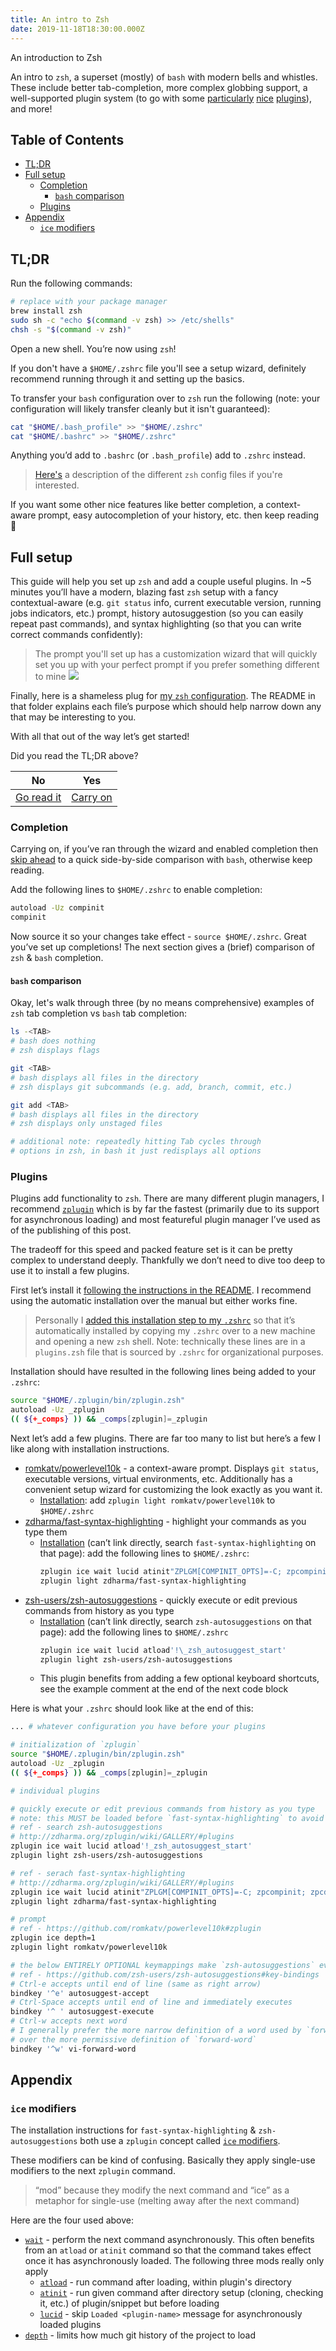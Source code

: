 ```yaml
---
title: An intro to Zsh
date: 2019-11-18T18:30:00.000Z
---
```


An introduction to Zsh

<!-- more -->

An intro to `zsh`, a superset (mostly) of `bash` with modern bells and whistles. These include better tab-completion, more complex globbing support, a well-supported plugin system (to go with some [particularly](https://github.com/zsh-users/zsh-autosuggestions) [nice](https://github.com/zdharma/fast-syntax-highlighting) [plugins](https://github.com/romkatv/powerlevel10k)), and more!

## <a name="top"></a> Table of Contents

- [TL;DR](#tldr)
- [Full setup](#full-setup)
  - [Completion](#completion)
    - [`bash` comparison](#bash-comparison)
  - [Plugins](#plugins)
- [Appendix](#appendix)
  - [`ice` modifiers](#ice-modifiers)

## TL;DR

Run the following commands:

```bash
# replace with your package manager
brew install zsh
sudo sh -c "echo $(command -v zsh) >> /etc/shells"
chsh -s "$(command -v zsh)"
```

Open a new shell. You’re now using `zsh`!

If you don't have a `$HOME/.zshrc` file you'll see a setup wizard, definitely recommend running through it and setting up the basics.

To transfer your `bash` configuration over to `zsh` run the following (note: your configuration will likely transfer cleanly but it isn't guaranteed):

```bash
cat "$HOME/.bash_profile" >> "$HOME/.zshrc"
cat "$HOME/.bashrc" >> "$HOME/.zshrc"
```

Anything you’d add to `.bashrc` (or `.bash_profile`) add to `.zshrc` instead.

> [Here's](https://unix.stackexchange.com/a/71258) a description of the different `zsh` config files if you're interested.

If you want some other nice features like better completion, a context-aware prompt, easy autocompletion of your history, etc. then keep reading 🙂

## Full setup

This guide will help you set up `zsh` and add a couple useful plugins. In ~5 minutes you’ll have a modern, blazing fast `zsh` setup with a fancy contextual-aware (e.g. `git status` info, current executable version, running jobs indicators, etc.) prompt, history autosuggestion (so you can easily repeat past commands), and syntax highlighting (so that you can write correct commands confidently):

> The prompt you'll set up has a customization wizard that will quickly set you up with your perfect prompt if you prefer something different to mine
> ![](intro_to_zsh_hero.png)

Finally, here is a shameless plug for [my `zsh` configuration](https://github.com/nathanshelly/.files/tree/master/zsh). The README in that folder explains each file’s purpose which should help narrow down any that may be interesting to you.

With all that out of the way let’s get started!

Did you read the TL;DR above?

| No                  | Yes                     |
| ------------------- | ----------------------- |
| [Go read it](#tldr) | [Carry on](#completion) |

### Completion

Carrying on, if you’ve ran through the wizard and enabled completion then [skip ahead](#bash-comparison) to a quick side-by-side comparison with `bash`, otherwise keep reading.

Add the following lines to `$HOME/.zshrc` to enable completion:

```bash
autoload -Uz compinit
compinit
```

Now source it so your changes take effect - `source $HOME/.zshrc`. Great you’ve set up completions! The next section gives a (brief) comparison of `zsh` & `bash` completion.

#### `bash` comparison

Okay, let's walk through three (by no means comprehensive) examples of `zsh` tab completion vs `bash` tab completion:

```bash
ls -<TAB>
# bash does nothing
# zsh displays flags

git <TAB>
# bash displays all files in the directory
# zsh displays git subcommands (e.g. add, branch, commit, etc.)

git add <TAB>
# bash displays all files in the directory
# zsh displays only unstaged files

# additional note: repeatedly hitting Tab cycles through
# options in zsh, in bash it just redisplays all options
```

### Plugins

Plugins add functionality to `zsh`. There are many different plugin managers, I recommend [`zplugin`](https://github.com/zdharma/zplugin) which is by far the fastest (primarily due to its support for asynchronous loading) and most featureful plugin manager I’ve used as of the publishing of this post.

The tradeoff for this speed and packed feature set is it can be pretty complex to understand deeply. Thankfully we don’t need to dive too deep to use it to install a few plugins.

First let’s install it [following the instructions in the README](https://github.com/zdharma/zplugin#installation). I recommend using the automatic installation over the manual but either works fine.

> Personally I [added this installation step to my `.zshrc`](https://github.com/nathanshelly/.files/blob/a9755a33103422db8d89eedeb77479416947925c/zsh/plugins.zsh#L7-L11) so that it’s automatically installed by copying my `.zshrc` over to a new machine and opening a new `zsh` shell. Note: technically these lines are in a `plugins.zsh` file that is sourced by `.zshrc` for organizational purposes.

Installation should have resulted in the following lines being added to your `.zshrc`:

```bash
source "$HOME/.zplugin/bin/zplugin.zsh"
autoload -Uz _zplugin
(( ${+_comps} )) && _comps[zplugin]=_zplugin
```

Next let’s add a few plugins. There are far too many to list but here’s a few I like along with installation instructions.

- [romkatv/powerlevel10k](https://github.com/romkatv/powerlevel10k) - a context-aware prompt. Displays `git status`, executable versions, virtual environments, etc. Additionally has a convenient setup wizard for customizing the look exactly as you want it.
  - [Installation](https://github.com/romkatv/powerlevel10k#zplugin): add `zplugin light romkatv/powerlevel10k` to `$HOME/.zshrc`
- [zdharma/fast-syntax-highlighting](https://github.com/zdharma/fast-syntax-highlighting) - highlight your commands as you type them
  - [Installation](http://zdharma.org/zplugin/wiki/GALLERY/#plugins) (can’t link directly, search `fast-syntax-highlighting` on that page): add the following lines to `$HOME/.zshrc`:
    ```bash
    zplugin ice wait lucid atinit"ZPLGM[COMPINIT_OPTS]=-C; zpcompinit; zpcdreplay"
    zplugin light zdharma/fast-syntax-highlighting
    ```
- [zsh-users/zsh-autosuggestions](https://github.com/zsh-users/zsh-autosuggestions) - quickly execute or edit previous commands from history as you type
  - [Installation](http://zdharma.org/zplugin/wiki/GALLERY/#plugins) (can’t link directly, search `zsh-autosuggestions` on that page): add the following lines to `$HOME/.zshrc`
    ```bash
    zplugin ice wait lucid atload'!\_zsh_autosuggest_start'
    zplugin light zsh-users/zsh-autosuggestions
    ```
  - This plugin benefits from adding a few optional keyboard shortcuts, see the example comment at the end of the next code block

Here is what your `.zshrc` should look like at the end of this:

```bash
... # whatever configuration you have before your plugins

# initialization of `zplugin`
source "$HOME/.zplugin/bin/zplugin.zsh"
autoload -Uz _zplugin
(( ${+_comps} )) && _comps[zplugin]=_zplugin

# individual plugins

# quickly execute or edit previous commands from history as you type
# note: this MUST be loaded before `fast-syntax-highlighting` to avoid errors
# ref - search zsh-autosuggestions
# http://zdharma.org/zplugin/wiki/GALLERY/#plugins
zplugin ice wait lucid atload'!_zsh_autosuggest_start'
zplugin light zsh-users/zsh-autosuggestions

# ref - serach fast-syntax-highlighting
# http://zdharma.org/zplugin/wiki/GALLERY/#plugins
zplugin ice wait lucid atinit"ZPLGM[COMPINIT_OPTS]=-C; zpcompinit; zpcdreplay"
zplugin light zdharma/fast-syntax-highlighting

# prompt
# ref - https://github.com/romkatv/powerlevel10k#zplugin
zplugin ice depth=1
zplugin light romkatv/powerlevel10k

# the below ENTIRELY OPTIONAL keymappings make `zsh-autosuggestions` even more useful
# ref - https://github.com/zsh-users/zsh-autosuggestions#key-bindings
# Ctrl-e accepts until end of line (same as right arrow)
bindkey '^e' autosuggest-accept
# Ctrl-Space accepts until end of line and immediately executes
bindkey '^ ' autosuggest-execute
# Ctrl-w accepts next word
# I generally prefer the more narrow definition of a word used by `forward-vi-word`
# over the more permissive definition of `forward-word`
bindkey '^w' vi-forward-word
```

## Appendix

### `ice` modifiers

The installation instructions for `fast-syntax-highlighting` & `zsh-autosuggestions` both use a `zplugin` concept called [`ice` modifiers](https://github.com/zdharma/zplugin#ice-modifiers).

These modifiers can be kind of confusing. Basically they apply single-use modifiers to the next `zplugin` command.

> “mod” because they modify the next command and “ice” as a metaphor for single-use (melting away after the next command)

Here are the four used above:

- [`wait`](https://github.com/zdharma/zplugin#conditional-loading) - perform the next command asynchronously. This often benefits from an `atload` or `atinit` command so that the command takes effect once it has asynchronously loaded. The following three mods really only apply
  - [`atload`](https://github.com/zdharma/zplugin#command-execution-after-cloning-updating-or-loading) - run command after loading, within plugin's directory
  - [`atinit`](https://github.com/zdharma/zplugin#command-execution-after-cloning-updating-or-loading) - run given command after directory setup (cloning, checking it, etc.) of plugin/snippet but before loading
  - [`lucid`](https://github.com/zdharma/zplugin#plugin-output) - skip `Loaded <plugin-name>` message for asynchronously loaded plugins
- [`depth`](https://github.com/zdharma/zplugin#cloning-options) - limits how much git history of the project to load
